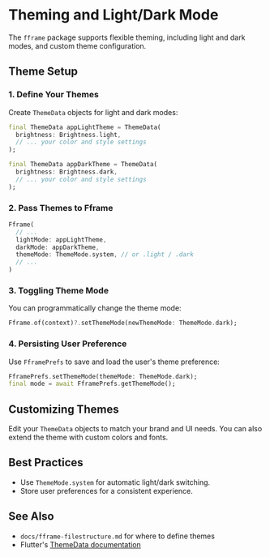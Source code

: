 # Theming and Light/Dark Mode

The `fframe` package supports flexible theming, including light and dark modes, and custom theme configuration.

## Theme Setup

### 1. Define Your Themes
Create `ThemeData` objects for light and dark modes:
```dart
final ThemeData appLightTheme = ThemeData(
  brightness: Brightness.light,
  // ... your color and style settings
);

final ThemeData appDarkTheme = ThemeData(
  brightness: Brightness.dark,
  // ... your color and style settings
);
```

### 2. Pass Themes to Fframe
```dart
Fframe(
  // ...
  lightMode: appLightTheme,
  darkMode: appDarkTheme,
  themeMode: ThemeMode.system, // or .light / .dark
  // ...
)
```

### 3. Toggling Theme Mode
You can programmatically change the theme mode:
```dart
Fframe.of(context)?.setThemeMode(newThemeMode: ThemeMode.dark);
```

### 4. Persisting User Preference
Use `FframePrefs` to save and load the user's theme preference:
```dart
FframePrefs.setThemeMode(themeMode: ThemeMode.dark);
final mode = await FframePrefs.getThemeMode();
```

## Customizing Themes
Edit your `ThemeData` objects to match your brand and UI needs. You can also extend the theme with custom colors and fonts.

## Best Practices
- Use `ThemeMode.system` for automatic light/dark switching.
- Store user preferences for a consistent experience.

## See Also
- `docs/fframe-filestructure.md` for where to define themes
- Flutter's [ThemeData documentation](https://api.flutter.dev/flutter/material/ThemeData-class.html)
